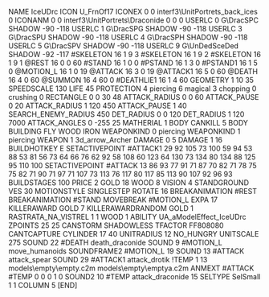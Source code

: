 NAME 			IceUDrc
ICON 			U_FrnOf17
ICONEX 0 0 interf3\UnitPortrets\_back_ices 0
ICONANM 0 0 interf3\UnitPortrets\Draconide 0 0 0
USERLC 			0 G\DracSPC SHADOW -90 -118
USERLC 			1 G\DracSPG SHADOW -90 -118
USERLC 			3 G\DracSPU SHADOW -90 -118
USERLC 			4 G\DracSPH SHADOW -90 -118
USERLC 			5 G\DracSPV SHADOW -90 -118
USERLC 			9 G\UnDedSceDed SHADOW -92 -117
#SKELETON               16 1 9 3
#SKELETON               16 1 9 2
#SKELETON               16 1 9 1
@REST      		16 0 0 60
#STAND     		16 1 0 0
#PSTAND    		16 1 3 0
#PSTAND1    		16 1 5 0
@MOTION_L  		16 1 0 19
@ATTACK    		16 3 0 19
@ATTACK1    		16 5 0 60
@DEATH     		16 4 0 60
@SUMMON     		16 4 60 0 
#DEATHLIE1 		16 1 4 60
GEOMETRY 		1 10 35
SPEEDSCALE 130
LIFE     		45
PROTECTION 		4 piercing 6 magical 3 chopping 0 crushing 0
RECTANGLE 		0 0 30 48
ATTACK_RADIUS 		0 0 60
ATTACK_PAUSE 		0 20
ATTACK_RADIUS 		1 120 450
ATTACK_PAUSE 		1 40
SEARCH_ENEMY_RADIUS 	450
DET_RADIUS 		0 0 120
DET_RADIUS 		1 120 7000
ATTACK_ANGLES 	 	0 -255 25
MATHERIAL 		1 BODY
CANKILL 		5 BODY BUILDING FLY WOOD IRON
WEAPONKIND 		0 piercing
WEAPONKIND 		1 piercing
WEAPON			1 3d_arrow_Archer
DAMAGE   		0 5
DAMAGE   		1 16
BUILDHOTKEY E
SETACTIVEPOINT 		#ATTACK1 29 92 105 73 100 59 94 53 88 53 81 56 73 64 66 76 62 92 58 108 60 123 64 130 73 134 80 134 88 125 95 110 100 
SETACTIVEPOINT 		#ATTACK 13 86 93 77 91 71 87 70 82 71 78 75 75 82 71 90 71 97 71 107 73 113 76 117 80 117 85 113 90 107 92 96 93 
BUILDSTAGES 		100
PRICE 			2 GOLD 18 WOOD 8
VISION 			4
STANDGROUND
VES 			30
MOTIONSTYLE 		SINGLESTEP
ROTATE 			16
BREAKANIMATION 		#REST
BREAKANIMATION 		#STAND
MOVEBREAK 		#MOTION_L
EXPA 			17
KILLERAWARD             GOLD 7
KILLERAWARDRANDOM       GOLD 1
RASTRATA_NA_VISTREL 1 1 WOOD 1
ABILITY UA_aModelEffect_IceUDrc
ZPOINTS 25 25
CANSTORM
SHADOWLESS
TFACTOR FF808080
CANTCAPTURE
CYLINDER		17 40
UNITRADIUS 12
NO_HUNGRY
UNITSCALE		275
SOUND 22 #DEATH death_draconide
SOUND 9 #MOTION_L move_humanoids
SOUNDFRAME2 #MOTION_L 19
SOUND 13 #ATTACK attack_spear
SOUND 29 #ATTACK1 attack_drotik
!TEMP  1 13 models\empty\empty.c2m models\empty\emptya.c2m
ANMEXT #ATTACK #TEMP 0 0 0 1 0
SOUND2 10 #TEMP attack_draconide 15
SELTYPE SelSmall 1 1
COLUMN 5
[END]